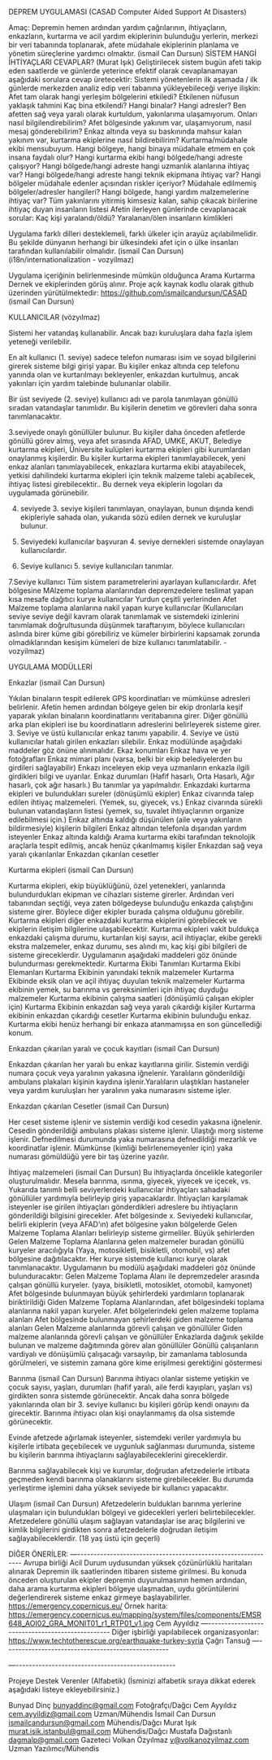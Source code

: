 DEPREM UYGULAMASI (CASAD Computer Aided Support At Disasters) 

Amaç: Depremin hemen ardından yardım çağrılarının, ihtiyaçların, enkazların, kurtarma ve acil yardım ekiplerinin bulunduğu yerlerin, merkezi bir veri tabanında toplanarak, afete müdahale ekiplerinin planlama ve yönetim süreçlerine yardımcı olmaktır. (ismail Can Dursun)
SİSTEM HANGİ İHTİYAÇLARI CEVAPLAR? (Murat Işık)
Geliştirilecek sistem bugün afeti takip eden saatlerde ve günlerde yeterince efektif olarak cevaplanamayan aşağıdaki sorulara cevap üretecektir:
Sistemi yönetenlerin ilk aşamada / ilk günlerde merkezden analiz edip veri tabanına yükleyebileceği veriye ilişkin:
Afet tam olarak hangi yerleşim bölgelerini etkiledi?
Etkilenen nüfusun yaklaşık tahmini
Kaç bina etkilendi? Hangi binalar? Hangi adresler?
Ben afetten sağ veya yaralı olarak kurtuldum, yakınlarıma ulaşamıyorum. Onları nasıl bilgilendirebilirim?
Afet bölgesinde yakınım var, ulaşamıyorum, nasıl mesaj gönderebilirim?
Enkaz altında veya su baskınında mahsur kalan yakınım var, kurtarma ekiplerine nasıl bildirebilirim?
Kurtarma/müdahale ekibi mensubuyum. Hangi bölgeye, hangi binaya müdahale etmem en çok insana faydalı olur?
Hangi kurtarma ekibi hangi bölgede/hangi adreste çalışıyor?
Hangi bölgede/hangi adreste hangi uzmanlık alanlarına ihtiyaç var?
Hangi bölgede/hangi adreste hangi teknik ekipmana ihtiyaç var?
Hangi bölgeler müdahale edenler açısından riskler içeriyor?
Müdahale edilmemiş bölgeler/adresler hangileri?
Hangi bölgede, hangi yardım malzemelerine ihtiyaç var?
Tüm yakınlarını yitirmiş kimsesiz kalan, sahip çıkacak birilerine ihtiyaç duyan insanların listesi
Afetin ilerleyen günlerinde cevaplanacak sorular:
Kaç kişi yaralandı/öldü?
Yaralanan/ölen insanların kimlikleri


Uygulama farklı dilleri desteklemeli, farklı ülkeler için arayüz açılabilmelidir. Bu şekilde dünyanın herhangi bir ülkesindeki afet için o ülke insanları tarafından kullanılabilir olmalıdır. (ismail Can Dursun) (i18n/internationalization - vozyilmaz)

Uygulama içeriğinin belirlenmesinde mümkün olduğunca Arama Kurtarma Dernek ve ekiplerinden görüş alınır. Proje açık kaynak kodlu olarak github üzerinden yürütülmektedir:
https://github.com/ismailcandursun/CASAD
 (ismail Can Dursun)


KULLANICILAR (vözyılmaz)

Sistemi her vatandaş kullanabilir. Ancak bazı kuruluşlara daha fazla işlem yeteneği verilebilir.

En alt kullanıcı (1. seviye) sadece telefon numarası isim ve soyad bilgilerini girerek sisteme bilgi girişi yapar. Bu kişiler enkaz altında cep telefonu yanında olan ve kurtarılmayı bekleyenler, enkazdan kurtulmuş, ancak yakınları için yardım talebinde bulunanlar olabilir.

Bir üst seviyede (2. seviye) kullanıcı adı ve parola tanımlayan gönüllü sıradan vatandaşlar tanımlıdır. Bu kişilerin denetim ve görevleri daha sonra tanımlanacaktır.

3.seviyede onaylı gönüllüler bulunur. Bu kişiler daha önceden afetlerde gönüllü görev almış, veya afet sırasında AFAD, UMKE, AKUT, Belediye kurtarma ekipleri, Üniversite kulüpleri kurtarma ekipleri gibi kurumlardan onaylanmış kişilerdir. Bu kişiler  kurtarma ekipleri tanımlayabilecek, yeni enkaz alanları tanımlayabilecek, enkazlara kurtarma ekibi atayabilecek, yetkisi dahilindeki kurtarma ekipleri için teknik malzeme talebi açabilecek, ihtiyaç listesi girebilecektir.. Bu dernek veya ekiplerin logoları da uygulamada görünebilir.

4. seviyede 3. seviye kişileri tanımlayan, onaylayan, bunun dışında kendi ekipleriyle sahada olan, yukarıda sözü edilen dernek ve kuruluşlar bulunur.

5. Seviyedeki kullanıcılar başvuran 4. seviye dernekleri sistemde onaylayan kullanıcılardır.

6. Seviye kullanıcı 5. seviye kullanıcıları tanımlar.

7.Seviye kullanıcı Tüm sistem parametrelerini ayarlayan kullanıcılardır.
Afet bölgesine MAlzeme toplama alanlarından depremzedelere teslimat yapan kısa mesafe dağıtıcı kurye kullanıcılar
Yurdun çeşitli yerlerinden Afet Malzeme toplama alanlarına nakil yapan kurye kullanıcılar
(Kullanıcıları seviye seviye değil kavram olarak tanımlamak ve sistemdeki izinlerini tanımlamak doğrultusunda düşünmek taraftarıyım, böylece kullanıcıları aslında birer küme gibi görebiliriz ve kümeler birbirlerini kapsamak zorunda olmadıklarından kesişim kümeleri de bize kullanıcı tanımlatabilir. - vozyilmaz)



UYGULAMA MODÜLLERİ

Enkazlar (ismail Can Dursun)

Yıkılan binaların tespit edilerek GPS koordinatları ve mümkünse adresleri belirlenir. Afetin hemen ardından bölgeye gelen bir ekip dronlarla keşif yaparak yıkılan binaların koordinatlarını veritabanına girer. Diğer gönüllü arka plan ekipleri ise bu koordinatların adreslerini belirleyerek sisteme girer. 3. Seviye ve üstü kullanıcılar enkaz tanımı yapabilir. 4. Seviye ve üstü kullanıcılar hatalı girilen enkazları silebilir. Enkaz modülünde aşağıdaki maddeler göz önüne alınmalıdır.
Ekaz konumları
Enkaz hava ve yer fotoğrafları
Enkaz mimari planı (varsa, belki bir ekip belediyelerden bu girdileri sağlayabilir)
Enkazı inceleyen ekip veya uzmanların enkazla ilgili girdikleri bilgi ve uyarılar.
Enkaz durumları (Hafif hasarlı, Orta Hasarlı, Ağır hasarlı, çok ağır hasarlı.) Bu tanımlar ya yapılmalıdır.
Enkazdaki kurtarma ekipleri ve bulundukları sureler (dönüşümlü ekipler)
Enkaz civarında talep edilen ihtiyaç malzemeleri. (Yemek, su, giyecek, vs.)
Enkaz civarında sürekli bulunan vatandaşların listesi (yemek, su, tuvalet ihtiyaçlarının organize edilebilmesi için.)
Enkaz altında kaldığı düşünülen (aile veya yakınların bildirmesiyle) kişilerin bilgileri
Enkaz altından telefonla dışarıdan yardım isteyenler
Enkaz altında kaldığı Arama kurtarma ekibi tarafından teknolojik araçlarla tespit edilmiş, ancak henüz çıkarılmamış kişiler
Enkazdan sağ veya yaralı çıkarılanlar
Enkazdan çıkarılan cesetler




Kurtarma ekipleri (ismail Can Dursun)

Kurtarma ekipleri, ekip büyüklüğünü, özel yetenekleri, yanlarında bulundurdukları ekipman ve cihazları sisteme girerler. Ardından veri tabanından seçtiği, veya zaten bölgedeyse bulunduğu enkazda çalıştığını sisteme girer. Böylece diğer ekipler burada çalışma olduğunu görebilir. Kurtarma ekipleri diğer enkazdaki kurtarma ekiplerini görebilecek ve ekiplerin iletişim bilgilerine ulaşabilecektir. Kurtarma ekipleri vakit buldukça enkazdaki çalışma durumu, kurtarılan kişi sayısı, acil ihtiyaçlar, ekibe gerekli ekstra malzemeler, enkaz durumu, ses alındı mı, kaç kişi gibi bilgileri de sisteme gireceklerdir. Uygulamanın aşağıdaki maddeleri göz önünde bulundurması gerekmektedir.
Kurtarma Ekibi Tanımları
Kurtarma Ekibi Elemanları
Kurtarma Ekibinin yanındaki teknik malzemeler
Kurtarma Ekibinde eksik olan ve açil ihtiyaç duyulan teknik malzemeler
Kurtarma ekibinin yemek, su barınma vs gereksinimleri için ihtiyaç duyduğu malzemeler
Kurtarma ekibinin çalışma saatleri (dönüşümlü çalışan ekipler için)
Kurtarma Ekibinin enkazdan sağ veya yaralı çıkardığı kişiler
Kurtarma ekibinin enkazdan çıkardığı cesetler
Kurtarma ekibinin bulunduğu enkaz.
Kurtarma ekibi henüz herhangi bir enkaza atanmamışsa en son güncellediği konum.

Enkazdan çıkarılan yaralı ve çocuk kayıtları (ismail Can Dursun)

Enkazdan çıkarılan her yaralı bu enkaz kayıtlarına girilir. Sistemin verdiği numara çocuk veya yaralının yakasına iğnelenir.
 Yaralıların gönderildiği ambulans plakaları kişinin kaydına işlenir.Yaralıların ulaştıkları hastaneler veya yardım kuruluşları her yaralının yaka numarasını sisteme işler.

Enkazdan çıkarılan Cesetler (ismail Can Dursun)

Her ceset sisteme işlenir ve sistemin verdiği kod cesedin yakasına iğnelenir. Cesedin gönderildiği ambulans plakası sisteme işlenir. Ulaştığı morg sisteme işlenir. 
Defnedilmesi durumunda yaka numarasına defnedildiği mezarlık ve koordinatlar işlenir. Mümkünse (kimliği belirlenemeyenler için) yaka numarası gömüldüğü yere bir taş üzerine yazılır.

İhtiyaç malzemeleri (ismail Can Dursun)
Bu ihtiyaçlarda öncelikle kategoriler oluşturulmalıdır. Mesela barınma, ısınma, giyecek, yiyecek ve içecek, vs.
Yukarıda tanımlı belli seviyerlerdeki kullanıcılar ihtiyaçları sahadaki gönüllüler yardımıyla belirleyip giriş yapacaklardır. İhtiyaçları karşılamak isteyenler ise girilen ihtiyaçları gönderdikleri adreslere bu ihtiyaçların gönderildiği bilgisini girecekler. 
Afet bölgesinde x. Seviyedeki kullanıcılar, belirli ekiplerin (veya AFAD’ın) afet bölgesine yakın bölgelerde Gelen Malzeme Toplama Alanları belirleyip sisteme girmeliler.
Büyük şehirlerden Gelen Malzeme Toplama Alanlarına gelen malzemeler buradan gönüllü kuryeler aracılığıyla (Yaya, motosikletli, bisikletli, otomobil, vs) afet bölgesine dağıtılacaktır. Her kurye sistemde kullanıcı kurye olarak tanımlanacaktır. Uygulamanın bu modülü aşağıdaki maddeleri göz önünde bulunduracaktır:
Gelen Malzeme Toplama Alanı ile depremzedeler arasında çalışan gönüllü kuryeler. (yaya, bisikletli, motosiklet, otomobil, kamyonet)
Afet bölgesinde bulunmayan büyük şehirlerdeki yardımların toplanarak biriktirildiği Giden Malzeme Toplama Alanlarından, afet bölgesindeki toplama alanlarına nakil yapan kuryeler.
Afet bölgelerindeki gelen malzeme toplama alanları
Afet bölgesinde bulunmayan şehirlerdeki giden malzeme toplama alanları
Gelen Malzeme alanlarında görevli çalışan ve gönüllüler
Giden malzeme alanlarında görevli çalışan ve gönüllüler
Enkazlarda dağınık şekilde bulunan  ve malzeme dağıtımında görev alan gönüllüler
Gönüllü çalışanların vardiyalı ve dönüşümlü çalışacağı varsayılıp, bir zamanlama tablosunda görülmeleri, ve sistemin zamana göre kime erişilmesi gerektiğini göstermesi



Barınma  (ismail Can Dursun)
Barınma ihtiyacı olanlar sisteme yetişkin ve çocuk sayısı, yaşları, durumları (hafif yaralı, aile ferdi kayıpları, yaşları vs) girdikten sonra sistemde görünecektir. Ancak daha sonra bölgede yakınlarında olan bir 3. seviye kullanıcı bu kişileri görüp kendi onayını da girecektir. Barınma ihtiyacı olan kişi onaylanmamış da olsa sistemde görünecektir.

Evinde afetzede ağırlamak isteyenler, sistemdeki veriler yardımıyla bu kişilerle irtibata geçebilecek ve uygunluk sağlanması durumunda, sisteme bu kişilerin barınma ihtiyaçlarını sağlayabileceklerini gireceklerdir.

Barınma sağlayabilecek kişi ve kurumlar, doğrudan afetzedelerle irtibata geçmeden kendi barınma olanaklarını sisteme girebilecekler. Bu durumda yerleştirme işlemini daha yüksek seviyede bir kullanıcı yapacaktır.

Ulaşım (ismail Can Dursun)
Afetzedelerin buldukları barınma yerlerine ulaşmaları için bulundukları bölgeyi ve gidecekleri yerleri belirtebilecekler.
Afetzedelere gönüllü ulaşım sağlayan vatandaşlar ise araç bilgilerini ve kimlik bilgilerini girdikten sonra afetzedelerle doğrudan iletişim sağlayabileceklerdir. (18 yaş üstü için geçerli)




DİĞER ÖNERİLER:
—-------------------------------------------------------------
Avrupa birliği Acil Durum uydusundan yüksek çözünürlüklü haritaları alınarak Depremin ilk saatlerinden itibaren sisteme girilmesi. Bu konuda önceden oluşturulan ekipler depremin duyurulmasının hemen ardından, daha arama kurtarma ekipleri bölgeye ulaşmadan, uydu görüntülerini değerlendirerek sisteme enkaz girmeye başlayabilirler.
https://emergency.copernicus.eu/
Örnek harita: https://emergency.copernicus.eu/mapping/system/files/components/EMSR648_AOI02_GRA_MONIT01_r1_RTP01_v1.jpg
Cem Ayyıldız
—------------------------------------------------
Diğer işbirliği yapılabilecek organizasyonlar:
https://www.techtotherescue.org/earthquake-turkey-syria
Çağrı Tansuğ
—--------------------------------------------------

—-------------------------------------------------

Projeye Destek Verenler (Alfabetik)
(İsminizi alfabetik sıraya dikkat ederek aşağıdaki listeye ekleyebilirsiniz.)

Bunyad Dinç			bunyaddinc@gmail.com		Fotoğrafçı/Dağcı
Cem Ayyıldız 			cem.ayyildiz@gmail.com		Uzman/Mühendis
İsmail Can Dursun 		ismailcandursun@gmail.com		Mühendis/Dağcı
Murat Işık			murat.isik.istanbul@gmail.com	Mühendis/Dağcı
Mustafa Dağıstanlı 		dagmalp@gmail.com			Gazeteci
Volkan Özyılmaz		v@volkanozyilmaz.com		Uzman Yazılımcı/Mühendis
